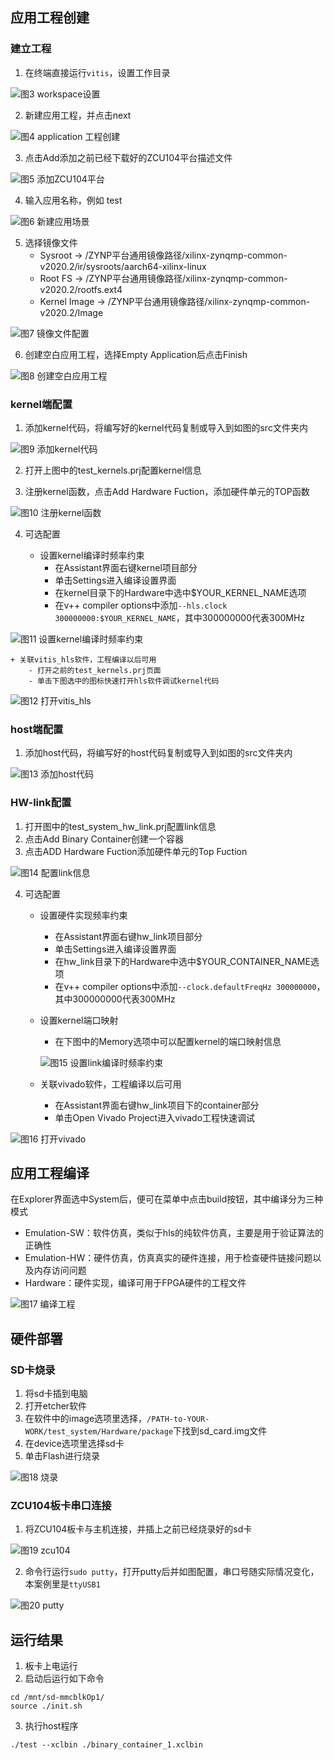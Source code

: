 ## 应用工程创建

### 建立工程
1. 在终端直接运行`vitis`，设置工作目录

![图3 workspace设置](../img/workspace.jpg)

2. 新建应用工程，并点击next

![图4 application 工程创建](../img/creat_app_prj.jpg)

3. 点击Add添加之前已经下载好的ZCU104平台描述文件

![图5 添加ZCU104平台](../img/add_zcu104.jpg)

4. 输入应用名称，例如 test

![图6 新建应用场景](../img/app_prj.jpg)

5. 选择镜像文件
	+ Sysroot 		-> /ZYNP平台通用镜像路径/xilinx-zynqmp-common-v2020.2/ir/sysroots/aarch64-xilinx-linux
	+ Root FS 		-> /ZYNP平台通用镜像路径/xilinx-zynqmp-common-v2020.2/rootfs.ext4
	+ Kernel Image 	-> /ZYNP平台通用镜像路径/xilinx-zynqmp-common-v2020.2/Image

![图7 镜像文件配置](../img/sysroot.jpg)

6. 创建空白应用工程，选择Empty Application后点击Finish

![图8 创建空白应用工程](../img/empty_app.jpg)

### kernel端配置

1. 添加kernel代码，将编写好的kernel代码复制或导入到如图的src文件夹内

![图9 添加kernel代码](../img/kernel_code.jpg)

2. 打开上图中的test_kernels.prj配置kernel信息

3. 注册kernel函数，点击Add Hardware Fuction，添加硬件单元的TOP函数

![图10 注册kernel函数](../img/add_kernel_func.png)

4. 可选配置

	+ 设置kernel编译时频率约束
		- 在Assistant界面右键kernel项目部分
		- 单击Settings进入编译设置界面
		- 在kernel目录下的Hardware中选中$YOUR_KERNEL_NAME选项
		- 在v++ compiler options中添加`--hls.clock 300000000:$YOUR_KERNEL_NAME`，其中300000000代表300MHz

![图11 设置kernel编译时频率约束](../img/kernel_setting.png)

	+ 关联vitis_hls软件，工程编译以后可用
		- 打开之前的test_kernels.prj页面
		- 单击下图选中的图标快速打开hls软件调试kernel代码

![图12 打开vitis_hls](../img/kernel_vitis_hls.png)

### host端配置

1. 添加host代码，将编写好的host代码复制或导入到如图的src文件夹内

![图13 添加host代码](../img/host_code.jpg)

### HW-link配置

1. 打开图中的test_system_hw_link.prj配置link信息
2. 点击Add Binary Container创建一个容器
3. 点击ADD Hardware Fuction添加硬件单元的Top Fuction

![图14 配置link信息](../img/link.png)

4. 可选配置

	+ 设置硬件实现频率约束
		- 在Assistant界面右键hw_link项目部分
		- 单击Settings进入编译设置界面
		- 在hw_link目录下的Hardware中选中$YOUR_CONTAINER_NAME选项
		- 在v++ compiler options中添加`--clock.defaultFreqHz 300000000`，其中300000000代表300MHz

	+ 设置kernel端口映射
		- 在下图中的Memory选项中可以配置kernel的端口映射信息

        ![图15 设置link编译时频率约束](../img/link_setting.png)
        
	+ 关联vivado软件，工程编译以后可用
		- 在Assistant界面右键hw_link项目下的container部分
		- 单击Open Vivado Project进入vivado工程快速调试
		
![图16 打开vivado](../img/link_vivado.jpg)

## 应用工程编译

在Explorer界面选中System后，便可在菜单中点击build按钮，其中编译分为三种模式
+ Emulation-SW：软件仿真，类似于hls的纯软件仿真，主要是用于验证算法的正确性
+ Emulation-HW：硬件仿真，仿真真实的硬件连接，用于检查硬件链接问题以及内存访问问题
+ Hardware：硬件实现，编译可用于FPGA硬件的工程文件

![图17 编译工程](../img/build.jpg)

## 硬件部署

### SD卡烧录

1. 将sd卡插到电脑
2. 打开etcher软件
3. 在软件中的image选项里选择，`/PATH-to-YOUR-WORK/test_system/Hardware/package`下找到sd_card.img文件
4. 在device选项里选择sd卡
5. 单击Flash进行烧录

![图18 烧录](../img/image2sd.png)

### ZCU104板卡串口连接

1. 将ZCU104板卡与主机连接，并插上之前已经烧录好的sd卡

![图19 zcu104](../img/zcu104.jpg)

2. 命令行运行`sudo putty`，打开putty后并如图配置，串口号随实际情况变化，本案例里是`ttyUSB1`

![图20 putty](../img/putty.png)

## 运行结果

1. 板卡上电运行
2. 启动后运行如下命令

```
cd /mnt/sd-mmcblkOp1/
source ./init.sh
```

3. 执行host程序

```
./test --xclbin ./binary_container_1.xclbin
```